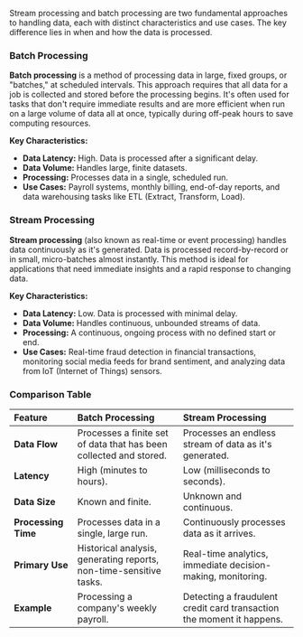 Stream processing and batch processing are two fundamental approaches to handling data, each with distinct characteristics and use cases. The key difference lies in when and how the data is processed.

### Batch Processing

**Batch processing** is a method of processing data in large, fixed groups, or "batches," at scheduled intervals. This approach requires that all data for a job is collected and stored before the processing begins. It's often used for tasks that don't require immediate results and are more efficient when run on a large volume of data all at once, typically during off-peak hours to save computing resources.

**Key Characteristics:**

* **Data Latency:** High. Data is processed after a significant delay.
* **Data Volume:** Handles large, finite datasets.
* **Processing:** Processes data in a single, scheduled run.
* **Use Cases:** Payroll systems, monthly billing, end-of-day reports, and data warehousing tasks like ETL (Extract, Transform, Load).

### Stream Processing

**Stream processing** (also known as real-time or event processing) handles data continuously as it's generated. Data is processed record-by-record or in small, micro-batches almost instantly. This method is ideal for applications that need immediate insights and a rapid response to changing data.

**Key Characteristics:**

* **Data Latency:** Low. Data is processed with minimal delay.
* **Data Volume:** Handles continuous, unbounded streams of data.
* **Processing:** A continuous, ongoing process with no defined start or end.
* **Use Cases:** Real-time fraud detection in financial transactions, monitoring social media feeds for brand sentiment, and analyzing data from IoT (Internet of Things) sensors.

### Comparison Table

| Feature | Batch Processing | Stream Processing |
| :--- | :--- | :--- |
| **Data Flow** | Processes a finite set of data that has been collected and stored. | Processes an endless stream of data as it's generated. |
| **Latency** | High (minutes to hours). | Low (milliseconds to seconds). |
| **Data Size** | Known and finite. | Unknown and continuous. |
| **Processing Time** | Processes data in a single, large run. | Continuously processes data as it arrives. |
| **Primary Use** | Historical analysis, generating reports, non-time-sensitive tasks. | Real-time analytics, immediate decision-making, monitoring. |
| **Example** | Processing a company's weekly payroll. | Detecting a fraudulent credit card transaction the moment it happens. |
